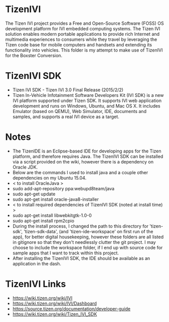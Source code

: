 # TizenIVI
The Tizen IVI project provides a Free and Open-Source Software (FOSS) OS development platform for IVI embedded computing systems.  The Tizen IVI solution enables modern portable applications to provide rich Internet and multimedia experiences to consumers while they travel by leveraging the Tizen code base for mobile computers and handsets and extending its functionality into vehicles.  This folder is my attempt to make use of TizenIVI for the Boxster Conversion.


# TizenIVI SDK
* Tizen IVI SDK - Tizen IVI 3.0 Final Release (2015/2/2)
* Tizen In-Vehicle Infotainment Software Developers Kit (IVI SDK) is a new IVI platform supported under Tizen SDK. It supports IVI web application development and runs on Windows, Ubuntu, and Mac OS X. It includes Emulator (based on QEMU), Web Simulator, IDE, documents and samples, and supports a real IVI device as a target.


# Notes
* The TizenIDE is an Eclipse-based IDE for developing apps for the Tizen platform, and therefore requires Java.  The TizenIVI SDK can be installed via a script provided on the wiki, however there is a dependency on Oracle JDK.
* Below are the commands I used to install java and a couple other dependencies on my Ubuntu 15.04.
* < to install OracleJava >
* sudo add-apt-repository ppa:webupd8team/java
* sudo apt-get update
* sudo apt-get install oracle-java8-installer
* < to install required dependencies of TizenIVI SDK (noted at install time) >
* sudo apt-get install libwebkitgtk-1.0-0
* sudo apt-get install rpm2cpio
* During the install process, I changed the path to this directory for 'tizen-sdk', 'tizen-sdk-data', (and 'tizen-ide-workspace' on first run of the app), for better digital housekeeping, however these folders are all listed in gitignore so that they don't needlessly clutter the git project.  I may choose to include the workspace folder, if I end up with source code for sample apps that I want to track within this project.
* After installing the TizenIVI SDK, the IDE should be available as an application in the dash.  


# TizenIVI Links
* https://wiki.tizen.org/wiki/IVI
* https://wiki.tizen.org/wiki/IVI/Dashboard
* https://source.tizen.org/documentation/developer-guide
* https://wiki.tizen.org/wiki/Tizen_IVI_SDK


